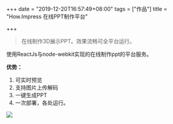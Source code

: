 +++
date = "2019-12-20T16:57:49+08:00"
tags = ["作品"]
title = "How.Impress 在线PPT制作平台"

+++

> 在线制作3D展示PPT。效果流畅可全平台运行。<!--more-->

使用ReactJs与node-webkit实现的在线制作ppt的平台服务。

**优势：**

1. 可实时预览 
2. 支持图片上传解码 
3. 一键生成PPT 
4. 一次部署，各处运行。


![](/post_images/howimpress.png)